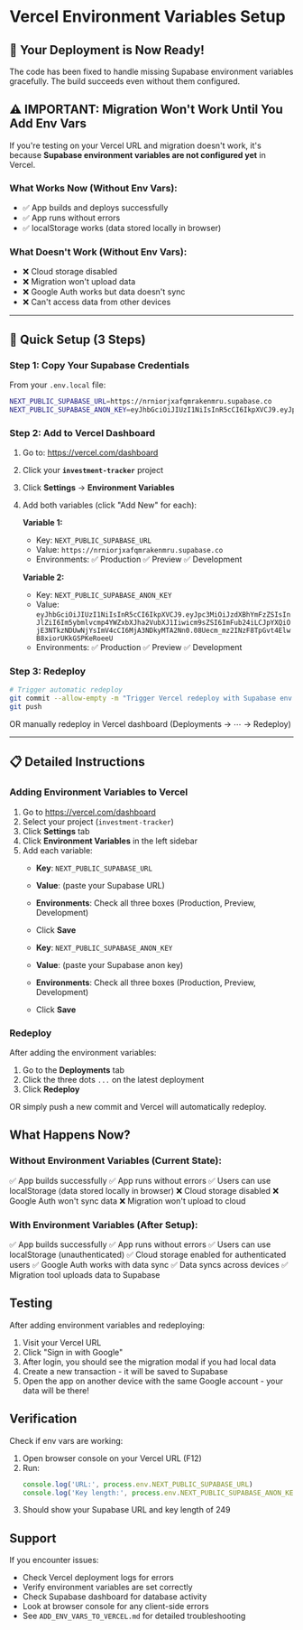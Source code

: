 # Vercel Environment Variables Setup

## 🎉 Your Deployment is Now Ready!

The code has been fixed to handle missing Supabase environment variables gracefully. The build succeeds even without them configured.

## ⚠️ IMPORTANT: Migration Won't Work Until You Add Env Vars

If you're testing on your Vercel URL and migration doesn't work, it's because **Supabase environment variables are not configured yet** in Vercel.

### What Works Now (Without Env Vars):
- ✅ App builds and deploys successfully
- ✅ App runs without errors
- ✅ localStorage works (data stored locally in browser)

### What Doesn't Work (Without Env Vars):
- ❌ Cloud storage disabled
- ❌ Migration won't upload data
- ❌ Google Auth works but data doesn't sync
- ❌ Can't access data from other devices

---

## 🚀 Quick Setup (3 Steps)

### Step 1: Copy Your Supabase Credentials

From your `.env.local` file:
```bash
NEXT_PUBLIC_SUPABASE_URL=https://nrniorjxafqmrakenmru.supabase.co
NEXT_PUBLIC_SUPABASE_ANON_KEY=eyJhbGciOiJIUzI1NiIsInR5cCI6IkpXVCJ9.eyJpc3MiOiJzdXBhYmFzZSIsInJlZiI6Im5ybmlvcmp4YWZxbXJha2VubXJ1Iiwicm9sZSI6ImFub24iLCJpYXQiOjE3NTkzNDUwNjYsImV4cCI6MjA3NDkyMTA2Nn0.08Uecm_mz2INzF8TpGvt4ElwB8xiorUKkGSPKeRoeeU
```

### Step 2: Add to Vercel Dashboard

1. Go to: https://vercel.com/dashboard
2. Click your **`investment-tracker`** project
3. Click **Settings** → **Environment Variables**
4. Add both variables (click "Add New" for each):

   **Variable 1:**
   - Key: `NEXT_PUBLIC_SUPABASE_URL`
   - Value: `https://nrniorjxafqmrakenmru.supabase.co`
   - Environments: ✅ Production ✅ Preview ✅ Development

   **Variable 2:**
   - Key: `NEXT_PUBLIC_SUPABASE_ANON_KEY`  
   - Value: `eyJhbGciOiJIUzI1NiIsInR5cCI6IkpXVCJ9.eyJpc3MiOiJzdXBhYmFzZSIsInJlZiI6Im5ybmlvcmp4YWZxbXJha2VubXJ1Iiwicm9sZSI6ImFub24iLCJpYXQiOjE3NTkzNDUwNjYsImV4cCI6MjA3NDkyMTA2Nn0.08Uecm_mz2INzF8TpGvt4ElwB8xiorUKkGSPKeRoeeU`
   - Environments: ✅ Production ✅ Preview ✅ Development

### Step 3: Redeploy

```bash
# Trigger automatic redeploy
git commit --allow-empty -m "Trigger Vercel redeploy with Supabase env vars"
git push
```

OR manually redeploy in Vercel dashboard (Deployments → ⋯ → Redeploy)

---

## 📋 Detailed Instructions

### Adding Environment Variables to Vercel

1. Go to https://vercel.com/dashboard
2. Select your project (`investment-tracker`)
3. Click **Settings** tab
4. Click **Environment Variables** in the left sidebar
5. Add each variable:
   - **Key**: `NEXT_PUBLIC_SUPABASE_URL`
   - **Value**: (paste your Supabase URL)
   - **Environments**: Check all three boxes (Production, Preview, Development)
   - Click **Save**
   
   - **Key**: `NEXT_PUBLIC_SUPABASE_ANON_KEY`
   - **Value**: (paste your Supabase anon key)
   - **Environments**: Check all three boxes (Production, Preview, Development)
   - Click **Save**

### Redeploy

After adding the environment variables:
1. Go to the **Deployments** tab
2. Click the three dots `...` on the latest deployment
3. Click **Redeploy**

OR simply push a new commit and Vercel will automatically redeploy.

## What Happens Now?

### Without Environment Variables (Current State):
✅ App builds successfully
✅ App runs without errors
✅ Users can use localStorage (data stored locally in browser)
❌ Cloud storage disabled
❌ Google Auth won't sync data
❌ Migration won't upload to cloud

### With Environment Variables (After Setup):
✅ App builds successfully
✅ App runs without errors
✅ Users can use localStorage (unauthenticated)
✅ Cloud storage enabled for authenticated users
✅ Google Auth works with data sync
✅ Data syncs across devices
✅ Migration tool uploads data to Supabase

## Testing

After adding environment variables and redeploying:
1. Visit your Vercel URL
2. Click "Sign in with Google"
3. After login, you should see the migration modal if you had local data
4. Create a new transaction - it will be saved to Supabase
5. Open the app on another device with the same Google account - your data will be there!

## Verification

Check if env vars are working:
1. Open browser console on your Vercel URL (F12)
2. Run:
   ```javascript
   console.log('URL:', process.env.NEXT_PUBLIC_SUPABASE_URL)
   console.log('Key length:', process.env.NEXT_PUBLIC_SUPABASE_ANON_KEY?.length)
   ```
3. Should show your Supabase URL and key length of 249

## Support

If you encounter issues:
- Check Vercel deployment logs for errors
- Verify environment variables are set correctly
- Check Supabase dashboard for database activity
- Look at browser console for any client-side errors
- See `ADD_ENV_VARS_TO_VERCEL.md` for detailed troubleshooting
